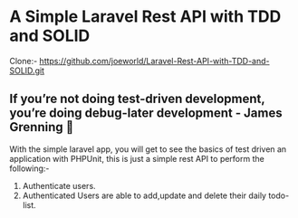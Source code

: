 # A Simple Laravel Rest API with TDD and SOLID

Clone:- https://github.com/joeworld/Laravel-Rest-API-with-TDD-and-SOLID.git

## If you’re not doing test-driven development, you’re doing debug-later development - James Grenning :sparkling_heart:

With the simple laravel app, you will get to see the basics of test driven an application with PHPUnit, this is just a simple rest API to perform the following:-

1. Authenticate users.
2. Authenticated Users are able to add,update and delete their daily todo-list.